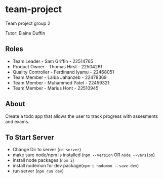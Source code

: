 # team-project 

Team project group 2

Tutor: Elaine Duffin

## Roles

* Team Leader - Sam Griffin - 22514765
* Product Owner - Thomas Hirst - 22504261
* Quality Controller - Ferdinand Iyamu - 22468051
* Team Member - Laiba Jahanzeb - 22478369
* Team Member - Muhammed Patel - 22459321
* Team Member - Marius Hont - 22510945

## About

Create a todo app that allows the user to track progress with assesments and exams.

## To Start Server

- Change Dir to server (```cd server```)
- make sure node/npm is installed (```npm --version``` OR ```node --version```)
- install node packages (```npm i```)
- install nodemon for dev package(```npm i nodemon --save-dev```)
- run server (```npm run dev```)
